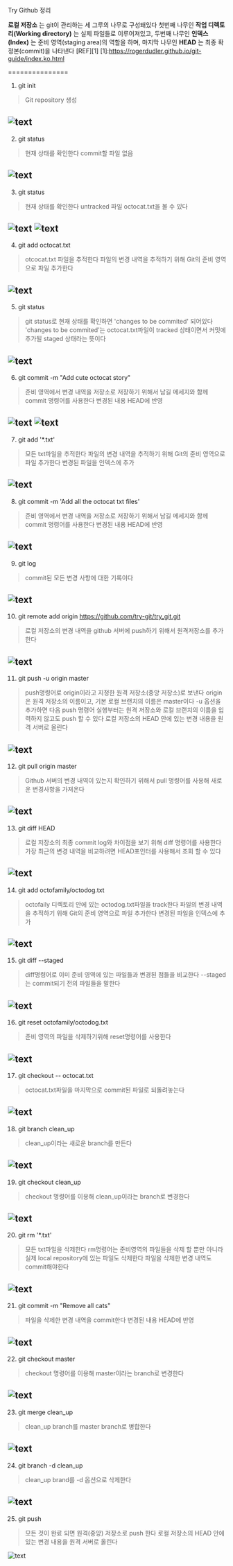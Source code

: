 Try Github 정리

**로컬 저장소** 는 git이 관리하는 세 그루의 나무로 구성돼있다
첫번째 나무인 **작업 디렉토리(Working directory)** 는 실제 파일들로 이루어져있고, 두번째 나무인 **인덱스(Index)** 는 준비 영역(staging area)의 역할을 하며, 마지막 나무인 **HEAD** 는 최종 확정본(commit)을 나타낸다
[REF][1]
[1]:https://rogerdudler.github.io/git-guide/index.ko.html

===============
1. git init
> Git repository 생성

![text](./LAB6/1.PNG)
------------------------------
2. git status
> 현재 상태를 확인한다
> commit할 파일 없음

![text](./LAB6/2.PNG)
-------------------------------
3. git status
> 현재 상태를 확인한다
> untracked 파일 octocat.txt을 볼 수 있다

![text](./LAB6/3_1.PNG)
![text](./LAB6/3_2.PNG)
-------------------------------
4. git add octocat.txt
> otcocat.txt 파일을 추적한다
> 파일의 변경 내역을 추적하기 위해 Git의 준비 영역으로 파일 추가한다

![text](./LAB6/4.PNG)
----------------------------------
5. git status
> git status로 현재 상태를 확인하면 'changes to be commited' 되어있다
> 'changes to be commited'는 octocat.txt파일이 tracked 상태이면서 커밋에 추가될 staged 상태라는 뜻이다

![text](./LAB6/5.PNG)
--------------------------------------------------------------------------------------------------------
6. git commit -m "Add cute octocat story"
> 준비 영역에서 변경 내역을 저장소로 저장하기 위해서 남길 메세지와 함께 commit 명령어를 사용한다
> 변경된 내용 HEAD에 반영

![text](./LAB6/6_1.PNG)
![text](./LAB6/6_2.PNG)
-----------------------------------------------------------------------------------------------
7. git add '*.txt'

> 모든 txt파일을 추적한다
> 파일의 변경 내역을 추적하기 위해 Git의 준비 영역으로 파일 추가한다
> 변경된 파일을 인덱스에 추가

![text](./LAB6/7.PNG)
--------------------------------
8. git commit -m 'Add all the octocat txt files'
> 준비 영역에서 변경 내역을 저장소로 저장하기 위해서 남길 메세지와 함께 commit 명령어를 사용한다
> 변경된 내용 HEAD에 반영

![text](./LAB6/8.PNG)
--------------------------------------------------------------------------------------------
9. git log
> commit된 모든 변경 사항에 대한 기록이다

![text](./LAB6/9.PNG)
---------------
10. git remote add origin https://github.com/try-git/try_git.git
> 로컬 저장소의 변경 내역을 github 서버에 push하기 위해서 원격저장소를 추가한다

![text](./LAB6/10.PNG)
-----------------------
11. git push -u origin master
> push명령어로 origin이라고 지정한 원격 저장소(중앙 저장소)로 보낸다
> origin은 원격 저장소의 이름이고, 기본 로컬 브랜치의 이름은 master이다 
> -u 옵션을 추가하면 다음 push 명령어 실행부터는 원격 저장소와 로컬 브랜치의 이름을 입력하지 않고도 push 할 수 있다
> 로컬 저장소의 HEAD 안에 있는 변경 내용을 원격 서버로 올린다

![text](./LAB6/11.PNG)
------------
12. git pull origin master
> Github 서버의 변경 내역이 있는지 확인하기 위해서 pull 명령어를 사용해 새로운 변경사항을 가져온다

![text](./LAB6/12.PNG)
---------------
13. git diff HEAD
> 로컬 저장소의 최종 commit log와 차이점을 보기 위해 diff 명령어를 사용한다
> 가장 최근의 변경 내역을 비교하려면 HEAD포인터를 사용해서 조회 할 수 있다

![text](./LAB6/13.PNG)
-----------------
14. git add octofamily/octodog.txt
> octofaily 디렉토리 안에 있는 octodog.txt파일을 track한다
> 파일의 변경 내역을 추적하기 위해 Git의 준비 영역으로 파일 추가한다
> 변경된 파일을 인덱스에 추가

![text](./LAB6/14.PNG)
---------------------
15. git diff --staged
> diff명령어로 이미 준비 영역에 있는 파일들과 변경된 점들을 비교한다
> --staged는 commit되기 전의 파일들을 말한다

![text](./LAB6/15.PNG)
------------------
16. git reset octofamily/octodog.txt
> 준비 영역의 파일을 삭제하기위해 reset명령어를 사용한다

![text](./LAB6/16.PNG)
-----------
17. git checkout -- octocat.txt
> octocat.txt파일을 마지막으로 commit된 파일로 되돌려놓는다

![text](./LAB6/17.PNG)
---------------
18. git branch clean_up
> clean_up이라는 새로운 branch를 만든다

![text](./LAB6/18.PNG)
-----------------
19. git checkout clean_up
> checkout 명령어를 이용해 clean_up이라는 branch로 변경한다

![text](./LAB6/19.PNG)
----------------
20. git rm '*.txt'

> 모든 txt파일을 삭제한다
> rm명령어는 준비영역의 파일들을 삭제 할 뿐만 아니라 실제 local repository에 있는 파일도 삭제한다
> 파일을 삭제한 변경 내역도 commit해야한다

![text](./LAB6/20.PNG)
---------------
21. git commit -m "Remove all cats"
> 파일을 삭제한 변경 내역을 commit한다
> 변경된 내용 HEAD에 반영

![text](./LAB6/21.PNG)
----------------
22. git checkout master
> checkout 명령어를 이용해 master이라는 branch로 변경한다

![text](./LAB6/22.PNG)
--------
23. git merge clean_up
> clean_up branch를 master branch로 병합한다

![text](./LAB6/23.PNG)
-------
24. git branch -d clean_up
> clean_up brand를 -d 옵션으로 삭제한다

![text](./LAB6/24.PNG)
---------
25. git push
> 모든 것이 완료 되면 원격(중앙) 저장소로 push 한다
> 로컬 저장소의 HEAD 안에 있는 변경 내용을 원격 서버로 올린다

![text](./LAB6/25.PNG)
